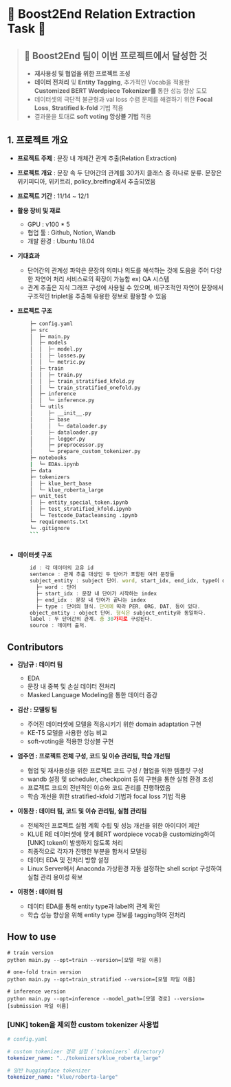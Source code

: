 # 🚀 Boost2End Relation Extraction Task 🚀

> ## 📌 **Boost2End 팀이 이번 프로젝트에서 달성한 것**
> - **재사용성 및 협업을 위한 프로젝트 조성**
> - **데이터 전처리** 및 **Entity Tagging**, 추가적인 Vocab을 적용한 **Customized BERT Wordpiece Tokenizer를** 통한 성능 향상 도모 
> - 데이터셋의 극단적 불균형과 val loss 수렴 문제를 해결하기 위한 **Focal Loss**, **Stratified k-fold** 기법 적용
> - 결과물을 토대로 **soft voting 앙상블 기법** 적용 




## 1. 프로젝트 개요
- **프로젝트 주제** : 문장 내 개체간 관계 추출(Relation Extraction)
    
- **프로젝트 개요** : 문장 속 두 단어간의 관계를 30가지 클래스 중 하나로 분류. 문장은 위키피디아, 위키트리, policy_breifing에서 추출되었음
    
- **프로젝트 기간** : 11/14 ~ 12/1
- **활용 장비 및 재료**
    - GPU : v100 * 5
    - 협업 툴 : Github, Notion, Wandb
    - 개발 환경 : Ubuntu 18.04
- **기대효과**
    - 단어간의 관계성 파악은 문장의 의미나 의도를 해석하는 것에 도움을 주어 다양한 자연어 처리 서비스로의 확장이 가능함 ex) QA 시스템
    - 관계 추출은 지식 그래프 구성에 사용될 수 있으며, 비구조적인 자연어 문장에서 구조적인 triplet을 추출해 유용한 정보로 활용할 수 있음

- **프로젝트 구조**
        
    ```bash
        ├─ config.yaml
        ├─ src
        │  ├─ main.py
        │  ├─ models
        │  │  ├─ model.py
        │  │  ├─ losses.py
        │  │  └─ metric.py
        │  ├─ train
        │  │  ├─ train.py
        │  │  ├─ train_stratified_kfold.py
        │  │  └─ train_stratified_onefold.py
        │  ├─ inference
        │  │  └─ inference.py
        │  └─ utils
        │     ├─ __init__.py
        │     ├─ base
        │     │  └─ dataloader.py
        │     ├─ dataloader.py
        │     ├─ logger.py
        │     ├─ preprocessor.py
        │     └─ prepare_custom_tokenizer.py
        ├─ notebooks
        |  └─ EDAs.ipynb
        ├─ data
        ├─ tokenizers
        │  ├─ klue_bert_base
        │  └─ klue_roberta_large
        ├─ unit_test
        │  ├─ entity_special_token.ipynb
        │  ├─ test_stratified_kfold.ipynb
        │  └─ Testcode_Datacleansing .ipynb
        └─ requirements.txt
        └─ .gitignore
        ```
        
- **데이터셋 구조**
        
    ```jsx
        id : 각 데이터의 고유 id
        sentence : 관계 추출 대상인 두 단어가 포함된 여러 문장들
        subject_entity : subject 단어. word, start_idx, end_idx, type이 dict 형태로 주어진다.
          ├─ word : 단어
          ├─ start_idx : 문장 내 단어가 시작하는 index
          ├─ end_idx : 문장 내 단어가 끝나는 index
          ├─ type : 단어의 형식. 단어에 따라 PER, ORG, DAT, 등이 있다.
        object_entity : object 단어. 형식은 subject_entity와 동일하다.
        label : 두 단어간의 관계. 총 30가지로 구성된다.
        source : 데이터 출처.
    ```
    


## Contributors

- **김남규 : 데이터 팀**
    - EDA
    - 문장 내 중복 및 손실 데이터 전처리
    - Masked Language Modeling을 통한 데이터 증강
    
- **김산 : 모델링 팀**
    - 주어진 데이터셋에 모델을 적응시키기 위한 domain adaptation 구현
    - KE-T5 모델을 사용한 성능 비교
    - soft-voting을 적용한 앙상블 구현
    
- **엄주언 : 프로젝트 전체 구성, 코드 및 이슈 관리팀, 학습 개선팀**
    - 협업 및 재사용성을 위한 프로젝트 코드 구성 / 협업을 위한 템플릿 구성
    - wandb 설정 및 scheduler, checkpoint 등의 구현을 통한 실험 환경 조성
    - 프로젝트 코드의 전반적인 이슈와 코드 관리를 진행하였음
    - 학습 개선을 위한 stratified-kfold 기법과 focal loss 기법 적용
    
- **이동찬 : 데이터 팀, 코드 및 이슈 관리팀, 실험 관리팀**
    - 전체적인 프로젝트 실험 계획 수립 및 성능 개선을 위한 아이디어 제안
    - KLUE RE 데이터셋에 맞게 BERT wordpiece vocab을 customizing하여 [UNK] token이 발생하지 않도록 처리
    - 최종적으로 각자가 진행한 부분을 합쳐서 모델링
    - 데이터 EDA 및 전처리 방향 설정
    - Linux Server에서 Anaconda 가상환경 자동 설정하는 shell script 구성하여 실험 관리 용이성 확보
    
- **이정현 : 데이터 팀**
    - 데이터 EDA를 통해 entity type과 label의 관계 확인
    - 학습 성능 향상을 위해 entity type 정보를 tagging하여 전처리

## How to use
```shell
# train version
python main.py --opt=train --version=[모델 파일 이름]

# one-fold train version
python main.py --opt=train_stratified --version=[모델 파일 이름]

# inference version
python main.py --opt=inference --model_path=[모델 경로] --version=[submission 파일 이름]
```

### [UNK] token을 제외한 custom tokenizer 사용법
```yaml
# config.yaml

# custom tokenizer 경로 설정 (`tokenizers` directory)
tokenizer_name: "../tokenizers/klue_roberta_large"

# 일반 huggingface tokenizer
tokenizer_name: "klue/roberta-large"
```
